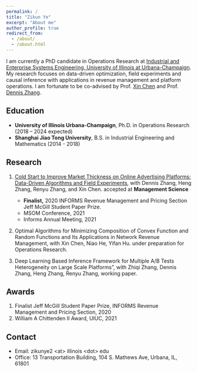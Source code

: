 ```yaml
---
permalink: /
title: "Zikun Ye"
excerpt: "About me"
author_profile: true
redirect_from: 
  - /about/
  - /about.html
---
```


I am currently a PhD candidate in Operations Research at [Industrial and Enterprise Systems Engineering, University of Illinois at Urbana-Champaign](https://ise.illinois.edu). My research focuses on data-driven optimization, field experiments and causal inference with applications in revenue management and platform operations. I am fortunate to be co-advised by Prof. [Xin Chen](https://ise.illinois.edu/directory/profile/xinchen) and Prof. [Dennis Zhang](http://denniszhang.org). 

## Education

- **University of Illinois Urbana-Champaign**, Ph.D. in Operations Research (2018 – 2024 expected)
- **Shanghai Jiao Tong University**, B.S. in Industrial Engineering and Mathematics (2014 - 2018)

## Research

1. [Cold Start to Improve Market Thickness on Online Advertising Platforms: Data-Driven Algorithms and Field Experiments](https://papers.ssrn.com/sol3/papers.cfm?abstract_id=3702786), with Dennis Zhang, Heng Zhang, Renyu Zhang, and Xin Chen. accepted at **Management Science**
   -    **Finalist,** 2020 INFORMS Revenue Management and Pricing Section Jeff McGill Student Paper Prize.
   -    MSOM Conference, 2021
   -    Informs Annual Meeting, 2021


2. Optimal Algorithms for Minimizing Composition of Convex Function and Random Functions and Its Applications in Network Revenue Management, with Xin Chen, Niao He, Yifan Hu. under preparation for Operations Research.

3. Deep Learning Based Inference Framework for Multiple A/B Tests Heterogeneity on Large Scale Platforms”, with Zhiqi Zhang, Dennis Zhang, Heng Zhang, Renyu Zhang, working paper.



## Awards

1. Finalist Jeff McGill Student Paper Prize, INFORMS Revenue Management and Pricing Section, 2020
2. William A Chittenden II Award, UIUC, 2021


## Contact
   - Email: zikunye2 \<at\> illinois \<dot\> edu
   - Office: 13 Transportation Building, 104 S. Mathews Ave, Urbana, IL, 61801
